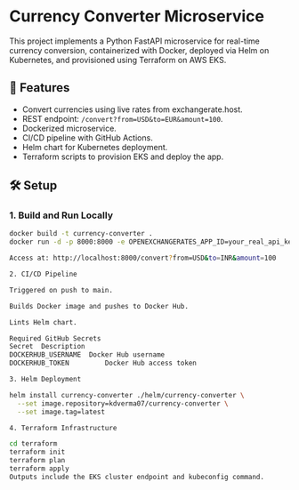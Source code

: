 # Currency Converter Microservice

This project implements a Python FastAPI microservice for real-time currency conversion, containerized with Docker, deployed via Helm on Kubernetes, and provisioned using Terraform on AWS EKS.

## 🚀 Features

- Convert currencies using live rates from exchangerate.host.
- REST endpoint: `/convert?from=USD&to=EUR&amount=100`.
- Dockerized microservice.
- CI/CD pipeline with GitHub Actions.
- Helm chart for Kubernetes deployment.
- Terraform scripts to provision EKS and deploy the app.

## 🛠️ Setup

### 1. Build and Run Locally

```bash
docker build -t currency-converter .
docker run -d -p 8000:8000 -e OPENEXCHANGERATES_APP_ID=your_real_api_key currency-converter # Replace your_real_api_key with the api_key

Access at: http://localhost:8000/convert?from=USD&to=INR&amount=100

2. CI/CD Pipeline

Triggered on push to main.

Builds Docker image and pushes to Docker Hub.

Lints Helm chart.

Required GitHub Secrets
Secret	Description
DOCKERHUB_USERNAME	Docker Hub username
DOCKERHUB_TOKEN	        Docker Hub access token

3. Helm Deployment

helm install currency-converter ./helm/currency-converter \
  --set image.repository=kdverma07/currency-converter \
  --set image.tag=latest

4. Terraform Infrastructure

cd terraform
terraform init
terraform plan
terraform apply
Outputs include the EKS cluster endpoint and kubeconfig command.
